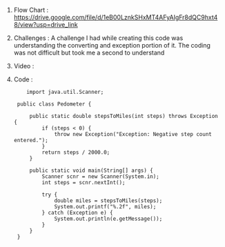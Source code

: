 1. Flow Chart : https://drive.google.com/file/d/1eB00LznkSHxMT4AFyAIgFr8dQC9hxt48/view?usp=drive_link

2. Challenges : A challenge I had while creating this code was understanding the converting and exception portion of it. The coding was not difficult but took me a second to understand

3. Video :

4. Code :

           import java.util.Scanner; 
        
        public class Pedometer { 
            
            public static double stepsToMiles(int steps) throws Exception {
                if (steps < 0) {
                    throw new Exception("Exception: Negative step count entered.");
                }
                return steps / 2000.0;
            }
        
            public static void main(String[] args) {
                Scanner scnr = new Scanner(System.in); 
                int steps = scnr.nextInt();            
        
                try {
                    double miles = stepsToMiles(steps);
                    System.out.printf("%.2f", miles);
                } catch (Exception e) {
                    System.out.println(e.getMessage());
                }
            }
        }
